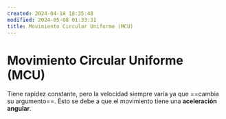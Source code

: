 ```yaml
---
created: 2024-04-18 18:35:48
modified: 2024-05-08 01:33:31
title: Movimiento Circular Uniforme (MCU)
---
```


# Movimiento Circular Uniforme (MCU)

Tiene rapidez constante, pero la velocidad siempre varía ya que ==cambia su argumento==. Esto se debe a que el movimiento tiene una **aceleración angular**.
